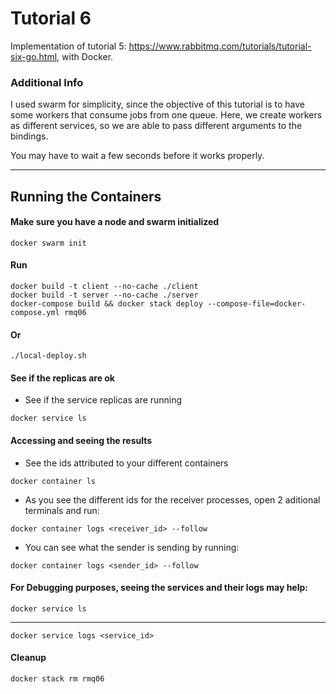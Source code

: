 # Tutorial 6
Implementation of tutorial 5: https://www.rabbitmq.com/tutorials/tutorial-six-go.html, with Docker.

### Additional Info
I used swarm for simplicity, since the objective of this tutorial is to have some workers that consume jobs from one queue. Here, we create workers as different services, so we are able to pass different arguments to the bindings. 

You may have to wait a few seconds before it works properly.

***

## Running the Containers

#### Make sure you have a node and swarm initialized
```
docker swarm init
```

#### Run 
```
docker build -t client --no-cache ./client
docker build -t server --no-cache ./server
docker-compose build && docker stack deploy --compose-file=docker-compose.yml rmq06
```

#### Or
```
./local-deploy.sh
```

#### See if the replicas are ok
- See if the service replicas are running
```
docker service ls
```

#### Accessing and seeing the results
- See the ids attributed to your different containers
```
docker container ls
```

- As you see the different ids for the receiver processes, open 2 aditional terminals and run:
```
docker container logs <receiver_id> --follow
```

- You can see what the sender is sending by running:
```
docker container logs <sender_id> --follow
```

#### For Debugging purposes, seeing the services and their logs may help:
```
docker service ls
```

***

```
docker service logs <service_id>
```

#### Cleanup
```
docker stack rm rmq06
```